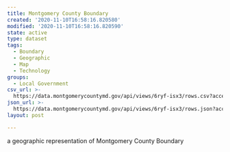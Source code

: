 ```yaml
---
title: Montgomery County Boundary
created: '2020-11-10T16:58:16.820580'
modified: '2020-11-10T16:58:16.820590'
state: active
type: dataset
tags:
  - Boundary
  - Geographic
  - Map
  - Technology
groups:
  - Local Government
csv_url: >-
  https://data.montgomerycountymd.gov/api/views/6ryf-isx3/rows.csv?accessType=DOWNLOAD
json_url: >-
  https://data.montgomerycountymd.gov/api/views/6ryf-isx3/rows.json?accessType=DOWNLOAD
layout: post

---
```

a geographic representation of Montgomery County Boundary
